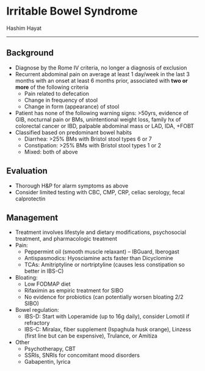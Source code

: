 # Irritable Bowel Syndrome

Hashim Hayat

---

## Background

- Diagnose by the Rome IV criteria, no longer a diagnosis of exclusion
- Recurrent abdominal pain on average at least 1 day/week in the last
    3 months with an onset at least 6 months prior, associated
    with **two or more** of the following criteria
    - Pain related to defecation
    - Change in frequency of stool
    - Change in form (appearance) of stool
- Patient has none of the following warning signs: \>50yrs, evidence
    of GIB, nocturnal pain or BMs, unintentional weight loss, family hx
    of colorectal cancer or IBD, palpable abdominal mass or LAD, IDA,
    +FOBT
- Classified based on predominant bowel habits
    - Diarrhea: >25% BMs with Bristol stool types 6 or 7
    - Constipation: >25% BMs with Bristol stool types 1 or 2
    - Mixed: both of above

## Evaluation

- Thorough H&P for alarm symptoms as above
- Consider limited testing with CBC, CMP, CRP, celiac serology, fecal
    calprotectin

## Management

- Treatment involves lifestyle and dietary modifications, psychosocial
    treatment, and pharmacologic treatment
- Pain:
    - Peppermint oil (smooth muscle relaxant) – IBGuard, Iberogast
    - Antispasmodics: Hyosciamine acts faster than Dicyclomine
    - TCAs: Amitriptyline or nortriptyline (causes less constipation so
    better in IBS-C)
- Bloating:
    - Low FODMAP diet
    - Rifaximin as empiric treatment for SIBO
    - No evidence for probiotics (can potentially worsen bloating 2/2
    SIBO)
- Bowel regulation:
    - IBS-D: Start with Loperamide (up to 16g daily), consider Lomotil if
    refractory
    - IBS-C: Miralax, fiber supplement (Ispaghula husk orange), Linzess
    (first line but can be expensive), Trulance, or Amitiza
- Other
    - Psychotherapy, CBT
    - SSRIs, SNRIs for concomitant mood disorders
    - Gabapentin, lyrica
